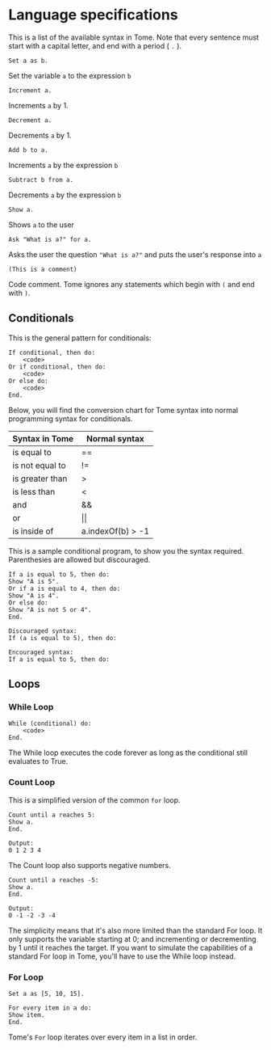 # Language specifications

This is a list of the available syntax in Tome. Note that every sentence must start with a capital letter, and end with
a period ( `.` ).

```
Set a as b.
```

Set the variable `a` to the expression `b`

```
Increment a.
```

Increments `a` by 1.

```
Decrement a.
```

Decrements `a` by 1.

```
Add b to a.
```

Increments `a` by the expression `b`

```
Subtract b from a.
```

Decrements `a` by the expression `b`


```
Show a.
```

Shows `a` to the user


```
Ask "What is a?" for a.
```

Asks the user the question `"What is a?"` and puts the user's response into `a`

```
(This is a comment)
```

Code comment. Tome ignores any statements which begin with `(` and end with `)`.


## Conditionals

This is the general pattern for conditionals:
```
If conditional, then do:
    <code>
Or if conditional, then do:
    <code>
Or else do:
    <code>
End.
```


Below, you will find the conversion chart for Tome syntax into normal programming syntax for conditionals.


| Syntax in Tome  | Normal syntax     |
|-----------------|-------------------|
|   is equal to   |         ==        |
| is not equal to |         !=        |
| is greater than |         >         |
|   is less than  |         <         |
|       and       |         &&        |
|        or       |         \|\|        |
|   is inside of  | a.indexOf(b) > -1 |

This is a sample conditional program, to show you the syntax required. Parenthesies are allowed but discouraged.
```
If a is equal to 5, then do:
Show "A is 5".
Or if a is equal to 4, then do:
Show "A is 4".
Or else do:
Show "A is not 5 or 4".
End.

Discouraged syntax:
If (a is equal to 5), then do:

Encouraged syntax:
If a is equal to 5, then do:
```

## Loops

### While Loop


```
While (conditional) do:
    <code>
End.
```

The While loop executes the code forever as long as the conditional still evaluates to True.

### Count Loop

This is a simplified version of the common `for` loop.

```
Count until a reaches 5:
Show a.
End.

Output:
0 1 2 3 4
```

The Count loop also supports negative numbers.

```
Count until a reaches -5:
Show a.
End.

Output:
0 -1 -2 -3 -4
```

The simplicity means that it's also more limited than the standard For loop.
It only supports the variable starting at 0; and incrementing or decrementing by 1 until it reaches the target.
If you want to simulate the capabilities of a standard For loop in Tome, you'll have to use the While loop instead.

### For Loop

```
Set a as [5, 10, 15].

For every item in a do:
Show item.
End.
```

Tome's `For` loop iterates over every item in a list in order.

